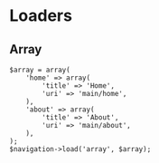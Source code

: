 # Loaders

## Array

	$array = array(
		'home' => array(
			'title' => 'Home',
			'uri' => 'main/home',
		),
		'about' => array(
			'title' => 'About',
			'uri' => 'main/about',
		),
	);
	$navigation->load('array', $array);